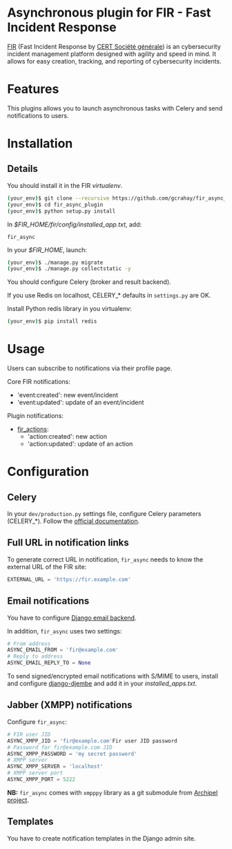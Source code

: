 # Asynchronous plugin for FIR - Fast Incident Response

[FIR](https://github.com/certsocietegenerale/FIR) (Fast Incident Response by [CERT Société générale](https://cert.societegenerale.com/)) is an cybersecurity incident management platform designed with agility and speed in mind. It allows for easy creation, tracking, and reporting of cybersecurity incidents.


# Features

This plugins allows you to launch asynchronous tasks with Celery and send notifications to users.

# Installation

## Details

You should install it in the FIR _virtualenv_. 

```bash
(your_env)$ git clone --recursive https://github.com/gcrahay/fir_async_plugin.git
(your_env)$ cd fir_async_plugin
(your_env)$ python setup.py install

```

In *$FIR_HOME/fir/config/installed_app.txt*, add:

```
fir_async
```

In your *$FIR_HOME*, launch:

```bash
(your_env)$ ./manage.py migrate
(your_env)$ ./manage.py collectstatic -y
```

You should configure Celery (broker and result backend).

If you use Redis on localhost, CELERY_* defaults in `settings.py` are OK.

Install Python redis library in you virtualenv:

```bash
(your_env)$ pip install redis
```


# Usage

Users can subscribe to notifications via their profile page.

Core FIR notifications:
* 'event:created': new event/incident
* 'event:updated': update of an event/incident

Plugin notifications:
* [fir_actions](https://github.com/gcrahay/fir_actions_plugin):
  - 'action:created': new action
  - 'action:updated': update of an action

# Configuration

## Celery

In your `dev/production.py` settings file, configure Celery parameters (CELERY_*). Follow the [official documentation](http://docs.celeryproject.org).

## Full URL in notification links

To generate correct URL in notification, `fir_async` needs to know the external URL of the FIR site:

``` python
EXTERNAL_URL = 'https://fir.example.com'
```

## Email notifications

You have to configure [Django email backend](https://docs.djangoproject.com/en/1.9/topics/email/).

In addition, `fir_async` uses two settings:

``` python
# From address 
ASYNC_EMAIL_FROM = 'fir@example.com'
# Reply to address
ASYNC_EMAIL_REPLY_TO = None
```

To send signed/encrypted email notifications with S/MIME to users, install and configure [django-djembe](https://github.com/cabincode/django-djembe) and add it in your *installed_apps.txt*.

## Jabber (XMPP) notifications

Configure `fir_async`:

``` python
# FIR user JID 
ASYNC_XMPP_JID = 'fir@example.com'Fir user JID password
# Password for fir@example.com JID
ASYNC_XMPP_PASSWORD = 'my secret password'
# XMPP server
ASYNC_XMPP_SERVER = 'localhost'
# XMPP server port
ASYNC_XMPP_PORT = 5222
```

**NB:** `fir_async` comes with `xmpppy` library as a git submodule from [Archipel project](https://github.com/ArchipelProject/xmpppy).

## Templates

You have to create notification templates in the Django admin site.



